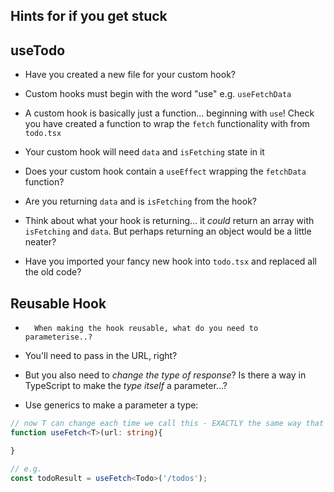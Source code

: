 ## Hints for if you get stuck

## useTodo

- Have you created a new file for your custom hook?

- Custom hooks must begin with the word "use" e.g. `useFetchData`

- A custom hook is basically just a function... beginning with `use`! Check you have created a function to wrap the `fetch` functionality with from `todo.tsx`

- Your custom hook will need `data` and `isFetching` state in it

- Does your custom hook contain a `useEffect` wrapping the `fetchData` function?

- Are you returning `data` and is `isFetching` from the hook?

- Think about what your hook is returning... it _could_ return an array with `isFetching` and `data`. But perhaps returning an object would be a little neater?

- Have you imported your fancy new hook into `todo.tsx` and replaced all the old code?

## Reusable Hook

-       When making the hook reusable, what do you need to parameterise..?

- You'll need to pass in the URL, right?

- But you also need to _change the type of response_? Is there a way in TypeScript to make the _type itself_ a parameter...?

- Use generics to make a parameter a type:

```TypeScript
// now T can change each time we call this - EXACTLY the same way that "url" can change each time we call this!
function useFetch<T>(url: string){

}

// e.g.
const todoResult = useFetch<Todo>('/todos');
```
